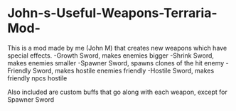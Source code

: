 # John-s-Useful-Weapons-Terraria-Mod-

This is a mod made by me (John M) that creates new weapons which have special effects. 
-Growth Sword, makes enemies bigger
-Shrink Sword, makes enemies smaller
-Spawner Sword, spawns clones of the hit enemy
-Friendly Sword, makes hostile enemies friendly
-Hostile Sword, makes friendly npcs hostile

Also included are custom buffs that go along with each weapon, except for Spawner Sword
